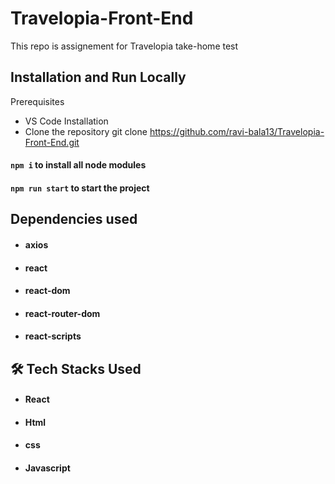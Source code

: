 # Travelopia-Front-End
This repo is assignement for Travelopia take-home test


## Installation and Run Locally
Prerequisites

- VS Code
  Installation
- Clone the repository
 git clone  https://github.com/ravi-bala13/Travelopia-Front-End.git


#### `npm i`    to install all node modules
#### `npm run start`  to start the project

## Dependencies used

- #### axios
- #### react
- #### react-dom
- #### react-router-dom
- #### react-scripts

## 🛠 Tech Stacks Used

- #### React
- #### Html
- #### css
- #### Javascript
